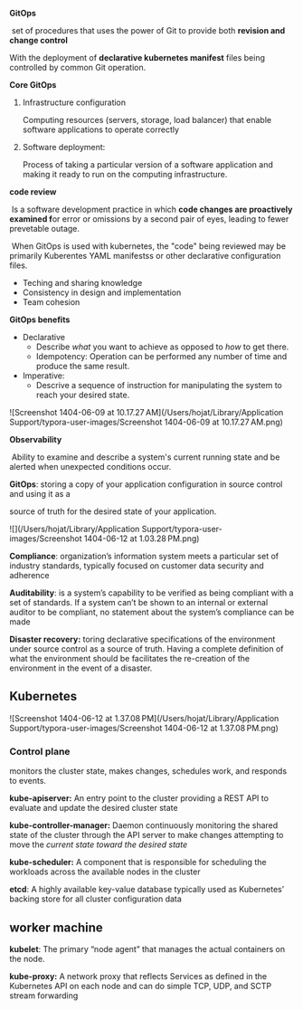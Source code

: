 **GitOps**

​	 set of procedures that uses the power of Git to provide both **revision and change control** 

With the deployment of **declarative kubernetes manifest** files being controlled by common Git operation.



**Core GitOps**

1. Infrastructure configuration	

   Computing resources (servers, storage, load balancer) that enable software applications to operate correctly

2. Software deployment: 

   Process of taking a particular version of a software application and making it ready to run on the computing infrastructure.



**code review**

​	Is a software development practice in which **code changes are proactively examined f**or error or omissions  by a second pair of eyes, leading to fewer prevetable outage.

​	When GitOps is used with kubernetes, the "code" being reviewed may be primarily Kuberentes YAML manifestss or other declarative configuration files.

+ Teching and sharing knowledge 
+ Consistency in design and implementation 
+ Team cohesion



**GitOps benefits**

+ Declarative
  + Describe *what* you want to achieve as opposed to *how* to get there.
  + Idempotency: Operation can be performed any number of time and produce the same result.
+ Imperative:
  + Descrive a sequence of instruction for manipulating the system to reach your desired state.



![Screenshot 1404-06-09 at 10.17.27 AM](/Users/hojat/Library/Application Support/typora-user-images/Screenshot 1404-06-09 at 10.17.27 AM.png)



**Observability**

​	Ability to examine and describe a system's current running state and be alerted when unexpected conditions occur.

**GitOps**: storing a copy of your application configuration in source control and using it as a

source of truth for the desired state of your application. 

![](/Users/hojat/Library/Application Support/typora-user-images/Screenshot 1404-06-12 at 1.03.28 PM.png)



**Compliance**: organization’s information system meets a particular set of industry standards, typically focused on customer data security and adherence 



**Auditability**: is a system’s capability to be verified as being compliant with a set of standards. If a system can’t be shown to an internal or external auditor to be compliant, no statement about the system’s compliance can be made



**Disaster recovery:** toring declarative specifications of the environment under source control as a source of truth. Having a complete definition of what the environment should be facilitates the re-creation of the environment in the event of a disaster.



## Kubernetes





![Screenshot 1404-06-12 at 1.37.08 PM](/Users/hojat/Library/Application Support/typora-user-images/Screenshot 1404-06-12 at 1.37.08 PM.png)

### Control plane

monitors the cluster state, makes changes, schedules work, and responds to events.

**kube-apiserver:** An entry point to the cluster providing a REST API to evaluate and update the desired cluster state

**kube-controller-manager:** Daemon continuously monitoring the shared state of the cluster through the API server to make changes attempting to move the *current state toward the desired state*

**kube-scheduler:** A component that is responsible for scheduling the workloads across the available nodes in the cluster

**etcd**: A highly available key-value database typically used as Kubernetes’ backing store for all cluster configuration data



## worker machine

**kubelet**: The primary “node agent” that manages the actual containers on the node.

**kube-proxy:** A network proxy that reflects Services as defined in the Kubernetes API on each node and can do simple TCP, UDP, and SCTP stream forwarding











